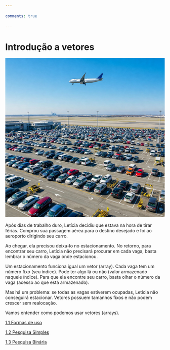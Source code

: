 ```yaml
---

comments: true

---
```



# **Introdução a vetores**

![Vetores](vetores.assets/aeroporto.jpeg)

Após dias de trabalho duro, Letícia decidiu que estava na hora de tirar férias. Comprou sua passagem aérea para o destino desejado e foi ao aeroporto dirigindo seu carro.

Ao chegar, ela precisou deixa-lo no estacionamento. No retorno, para encontrar seu carro, Letícia não precisará procurar em cada vaga, basta lembrar o número da vaga onde estacionou.

Um estacionamento funciona igual um vetor (array). Cada vaga tem um número fixo (seu índice). Pode ter algo lá ou não (valor armazenado naquele índice). Para que ela encontre seu carro, basta olhar o número da vaga (acesso ao que está armazenado).

Mas há um problema: se todas as vagas estiverem ocupadas, Letícia não conseguirá estacionar. Vetores possuem tamanhos fixos e não podem crescer sem realocação.

Vamos entender como podemos usar vetores (arrays).

[1.1 Formas de uso](../vetores/uso-basico.md)

[1.2 Pesquisa Simples](../vetores/pesquisa_simples.md)

[1.3 Pesquisa Binária](../vetores/pesquisa_binaria.md)